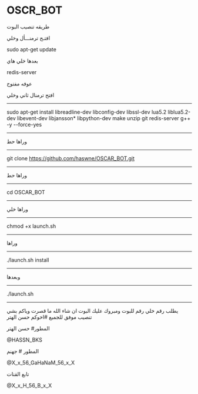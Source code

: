 # OSCR_BOT

طريقه تنصيب البوت

افتـح ترمنـــأل وخلي 

sudo apt-get update 

بعدها خلي هاي

redis-server

عوفه مفتوح

افتح ترمنال ثاني وخلي
************************************************************
sudo apt-get install libreadline-dev libconfig-dev libssl-dev lua5.2 liblua5.2-dev libevent-dev libjansson* libpython-dev make unzip git redis-server g++ -y --force-yes
************************************************************
وراها حط
**************
git clone https://github.com/haswne/OSCAR_BOT.git
*****************************************************
وراها حط
**************************
cd OSCAR_BOT
**************************
وراها خلي
**************************
chmod +x launch.sh
**************************
وراها
**************************
./launch.sh install
**************************
وبعدها
**************************
./launch.sh 
**************************
يطلب رقم خلي رقم للبوت ومبروك عليك البوت 
ان شاء الله ما قصرت وياكم بشي
تنصيب موفق للجميع
#اخوكم حسن الهتر

المطور# حسن الهتر

@HASSN_BKS

المطور # جهنم

@X_x_56_GaHaNaM_56_x_X

تابع القنات

@X_x_H_56_B_x_X
